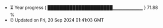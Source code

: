 - ⏳ Year progress { █████████████████████▁▁▁▁▁▁▁▁▁ } 71.88 %
- ⏰ Updated on Fri, 20 Sep 2024 01:41:03 GMT

